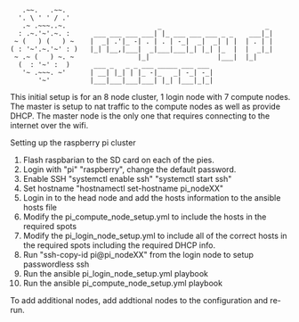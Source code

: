        .~~.   .~~.
      '. \ ' ' / .'
       .~ .~~~..~.                       _                          _
      : .~.'~'.~. :      ___ ___ ___ ___| |_ ___ ___ ___ _ _    ___|_|
     ~ (   ) (   ) ~    |  _| .'|_ -| . | . | -_|  _|  _| | |  | . | |
    ( : '~'.~.'~' : )   |_| |__,|___|  _|___|___|_| |_| |_  |  |  _|_|
     ~ .~ (   ) ~. ~                |_|                 |___|  |_|
      (  : '~' :  )      ___ _   _ _ ___ _____ ___ ___
       '~ .~~~. ~'      | __| |_| | |_ -|_   _| -_| -_|
           '~'          |___|___|___|___| |_| |___|_|_|

This initial setup is for an 8 node cluster, 1 login node with 7 compute nodes. The master is setup to nat traffic to the compute nodes as well as provide DHCP. The master node is the only one that requires connecting to the internet over the wifi.

Setting up the raspberry pi cluster

1. Flash raspbarian to the SD card on each of the pies.
2. Login with "pi" "raspberry", change the default password.
3. Enable SSH "systemctl enable ssh" "systemctl start ssh"
4. Set hostname "hostnamectl set-hostname pi_nodeXX"
5. Login in to the head node and add the hosts information to the ansible hosts file
6. Modify the pi_compute_node_setup.yml to include the hosts in the required spots
7. Modify the pi_login_node_setup.yml to include all of the correct hosts in the required spots including the required DHCP info.
8. Run "ssh-copy-id pi@pi_nodeXX" from the login node to setup passwordless ssh
9. Run the ansible pi_login_node_setup.yml playbook
10. Run the ansible pi_compute_node_setup.yml playbook


To add additional nodes, add addtional nodes to the configuration and re-run.

